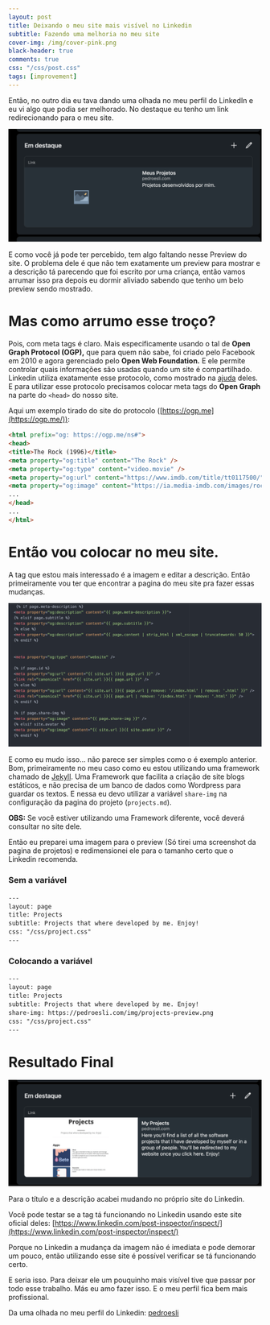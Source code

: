 ```yaml
---
layout: post
title: Deixando o meu site mais visível no Linkedin
subtitle: Fazendo uma melhoria no meu site
cover-img: /img/cover-pink.png
black-header: true
comments: true
css: "/css/post.css"
tags: [improvement]
---
```


Então, no outro dia eu tava dando uma olhada no meu perfil do LinkedIn e eu vi algo que podia ser melhorado. No destaque eu tenho um link redirecionando para o meu site.

![before update](/img/2021/april/before-update.png)

E como você já pode ter percebido, tem algo faltando nesse Preview do site. O problema dele é que não tem exatamente um preview para mostrar e a descrição tá parecendo que foi escrito por uma criança, então vamos arrumar isso pra depois eu dormir aliviado sabendo que tenho um belo preview sendo mostrado.

# Mas como arrumo esse troço?

Pois, com meta tags é claro. Mais especificamente usando o tal de **Open Graph Protocol (OGP),** que para quem não sabe, foi criado pelo Facebook em 2010 e agora gerenciado pelo **Open Web Foundation.** E ele permite controlar quais informações são usadas quando um site é compartilhado. Linkedin utiliza exatamente esse protocolo, como mostrado na [ajuda](https://www.linkedin.com/help/linkedin/answer/a521928/making-your-website-shareable-on-linkedin?lang=en) deles. E para utilizar esse protocolo precisamos colocar meta tags do **Open Graph** na parte do `<head>` do nosso site.

Aqui um exemplo tirado do site do protocolo ([https://ogp.me](https://ogp.me/)):

```html
<html prefix="og: https://ogp.me/ns#">
<head>
<title>The Rock (1996)</title>
<meta property="og:title" content="The Rock" />
<meta property="og:type" content="video.movie" />
<meta property="og:url" content="https://www.imdb.com/title/tt0117500/" />
<meta property="og:image" content="https://ia.media-imdb.com/images/rock.jpg" />
...
</head>
...
</html>
```

# Então vou colocar no meu site.

A tag que estou mais interessado é a imagem e editar a descrição. Então primeiramente vou ter que encontrar a pagina do meu site pra fazer essas mudanças.

![find meta tag](/img/2021/april/find-meta-tag.png)

E como eu mudo isso... não parece ser simples como o é exemplo anterior. Bom, primeiramente no meu caso como eu estou utilizando uma framework chamado de [Jekyll](https://jekyllrb.com). Uma Framework que facilita a criação de site blogs estáticos, e não precisa de um banco de dados como Wordpress para guardar os textos. E nessa eu devo utilizar a variável `share-img` na configuração da pagina do projeto (`projects.md`).

**OBS:** Se você estiver utilizando uma Framework diferente, você deverá consultar no site dele.

Então eu preparei uma imagem para o preview (Só tirei uma screenshot da pagina de projetos) e redimensionei ele para o tamanho certo que o Linkedin recomenda.

### Sem a variável

```html
---
layout: page
title: Projects
subtitle: Projects that where developed by me. Enjoy!
css: "/css/project.css"
---
```

### Colocando a variável

```html
---
layout: page
title: Projects
subtitle: Projects that where developed by me. Enjoy!
share-img: https://pedroesli.com/img/projects-preview.png
css: "/css/project.css"
---
```

# Resultado Final

![final result](/img/2021/april/final-result.png)

Para o título e a descrição acabei mudando no próprio site do Linkedin.

Você pode testar se a tag tá funcionando no Linkedin usando este site oficial deles: [https://www.linkedin.com/post-inspector/inspect/](https://www.linkedin.com/post-inspector/inspect/)

Porque no Linkedin a mudança da imagem não é imediata e pode demorar um pouco, então utilizando esse site é possível verificar se tá funcionando certo.

E seria isso. Para deixar ele um pouquinho mais visível tive que passar por todo esse trabalho. Más eu amo fazer isso. E o meu perfil fica bem mais profissional.

Da uma olhada no meu perfil do Linkedin: [pedroesli](https://www.linkedin.com/in/pedroesli/)
